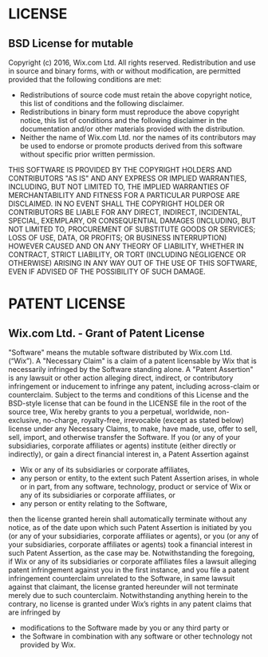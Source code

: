 # LICENSE
## BSD License for mutable
Copyright (c) 2016, Wix.com Ltd. All rights reserved. Redistribution and use in source and binary forms, with or without modification, are permitted provided that the following conditions are met:
 - Redistributions of source code must retain the above copyright notice, this list of conditions and the following disclaimer.
 - Redistributions in binary form must reproduce the above copyright notice, this list of conditions and the following disclaimer in the documentation and/or other materials provided with the distribution.
 - Neither the name of Wix.com Ltd. nor the names of its contributors may be used to endorse or
promote products derived from this software without specific prior written permission.


THIS SOFTWARE IS PROVIDED BY THE COPYRIGHT HOLDERS AND CONTRIBUTORS "AS IS" AND ANY EXPRESS OR IMPLIED WARRANTIES, INCLUDING, BUT NOT LIMITED TO, THE IMPLIED WARRANTIES OF MERCHANTABILITY AND FITNESS FOR A PARTICULAR PURPOSE ARE DISCLAIMED. IN NO EVENT SHALL THE COPYRIGHT HOLDER OR CONTRIBUTORS BE LIABLE FOR ANY DIRECT, INDIRECT, INCIDENTAL, SPECIAL, EXEMPLARY, OR CONSEQUENTIAL DAMAGES (INCLUDING, BUT NOT LIMITED TO, PROCUREMENT OF SUBSTITUTE GOODS OR SERVICES; LOSS OF USE, DATA, OR PROFITS; OR BUSINESS INTERRUPTION) HOWEVER CAUSED AND ON ANY THEORY OF LIABILITY, WHETHER IN CONTRACT, STRICT LIABILITY, OR TORT (INCLUDING NEGLIGENCE OR OTHERWISE) ARISING IN ANY WAY OUT OF THE USE OF THIS SOFTWARE, EVEN IF ADVISED OF THE POSSIBILITY OF SUCH DAMAGE.

# PATENT LICENSE
## Wix.com Ltd. - Grant of Patent License
"Software" means the mutable software distributed by Wix.com Ltd. (“Wix”).
A "Necessary Claim" is a claim of a patent licensable by Wix that is necessarily infringed by the Software standing alone.
A "Patent Assertion" is any lawsuit or other action alleging direct, indirect, or contributory infringement  or inducement to infringe any patent, including across-claim or counterclaim.
Subject to the terms and conditions of this License and the BSD-style license that can be found in the LICENSE file in the root of the source tree, Wix hereby grants to you a perpetual, worldwide, non- exclusive, no-charge, royalty-free, irrevocable (except as stated below) license under any Necessary Claims, to make, have made, use, offer to sell, sell, import, and otherwise transfer the Software. If you (or any of your subsidiaries, corporate affiliates or agents) institute (either directly or indirectly), or gain a direct financial interest in, a Patent Assertion against
 - Wix or any of its subsidiaries or corporate  affiliates,
 - any person or entity, to the extent such Patent Assertion arises, in whole or in part, from any software, technology, product or service of Wix or any of its subsidiaries or corporate affiliates, or
 - any person or entity relating to the Software,

then the license granted herein shall automatically terminate without any notice, as of the date upon which such Patent Assertion is initiated by you (or any of your subsidiaries, corporate affiliates or agents), or you (or any of your subsidiaries, corporate affiliates or agents) took a financial interest in such Patent Assertion, as the case may be.
Notwithstanding the foregoing, if Wix or any of its subsidiaries or corporate affiliates files a lawsuit alleging patent infringement against you in the first instance, and you file a patent infringement counterclaim unrelated to the Software, in same lawsuit against that claimant, the license granted hereunder will not terminate merely due to such counterclaim.
Notwithstanding anything herein to the contrary, no license is granted under Wix’s rights in any patent claims that are infringed by
 - modifications to the Software made by you or any third party or
 - the Software in combination with any software or other technology not provided by Wix.
